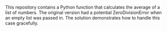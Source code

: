 This repository contains a Python function that calculates the average of a list of numbers.  The original version had a potential ZeroDivisionError when an empty list was passed in. The solution demonstrates how to handle this case gracefully.